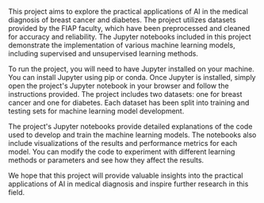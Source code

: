 This project aims to explore the practical applications of AI in the medical diagnosis of breast cancer and diabetes. The project utilizes datasets provided by the FIAP faculty, which have been preprocessed and cleaned for accuracy and reliability. The Jupyter notebooks included in this project demonstrate the implementation of various machine learning models, including supervised and unsupervised learning methods.

To run the project, you will need to have Jupyter installed on your machine. You can install Jupyter using pip or conda. Once Jupyter is installed, simply open the project's Jupyter notebook in your browser and follow the instructions provided. The project includes two datasets: one for breast cancer and one for diabetes. Each dataset has been split into training and testing sets for machine learning model development.

The project's Jupyter notebooks provide detailed explanations of the code used to develop and train the machine learning models. The notebooks also include visualizations of the results and performance metrics for each model. You can modify the code to experiment with different learning methods or parameters and see how they affect the results.

We hope that this project will provide valuable insights into the practical applications of AI in medical diagnosis and inspire further research in this field.
